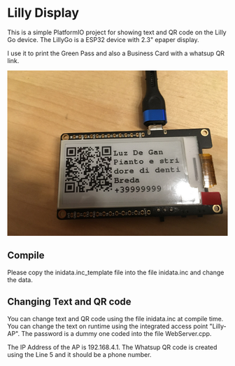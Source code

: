 # Lilly Display
This is a simple PlatformIO project for showing text and QR code on the Lilly Go device.
The LillyGo is a ESP32 device with 2.3" epaper display.

I use it to print the Green Pass and also a Business Card with a whatsup QR link.

![Device](https://github.com/aaaasmile/LillyDisplay/blob/main/doc/IMG_0634.JPG?raw=true)

## Compile
Please copy the inidata.inc_template file into the file inidata.inc and change the data.

## Changing Text and QR code
You can change text and QR code using the file inidata.inc at compile time.
You can change the text on runtime using the integrated access point "Lilly-AP".
The password is a dummy one coded into the file WebServer.cpp.

The IP Address of the AP is 192.168.4.1.
The Whatsup QR code is created using the Line 5 and it should be a phone number. 